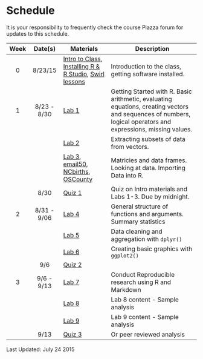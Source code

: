 
# Schedule

It is your responsibility to frequently check the course Piazza forum for updates to this schedule.

| Week | Date(s) | Materials | Description |
|:----:|:-----------:|-------------------------------------------------------------------------------------------------------------------------------------------------------------------------------|---------------------------------------------------------------------------------------------------------------------------------------------------------------|
| 0 | 8/23/15 | [Intro to Class](lecture_notes/0_1_-_Intro_to_the_class.pdf), [Installing R & R Studio](lecture_notes/0_2_-_Setup_R_and_R_Studio.pdf), [Swirl lessons](swirl_lessons.zip) | Introduction to the class, getting software installed. |
| 1 | 8/23 - 8/30 | [Lab 1](labs/Lab1_-_Getting_Started_in_R.pdf) | Getting Started with R. Basic arithmetic, evaluating equations, creating vectors and sequences of numbers, logical operators and expressions, missing values. |
|  |  | [Lab 2](labs/Lab2_-_Subsetting_Vectors.pdf) | Extracting subsets of data from vectors. |
|  |  | [Lab 3](labs/Lab3_-_Generating_Data.pdf), [email50](https://rawgit.com/norcalbiostat/R-Bootcamp/gh-pages/data/email50.txt), [NCbirths](https://rawgit.com/norcalbiostat/R-Bootcamp/gh-pages/data/NCbirths.csv), [OSCounty](https://rawgit.com/norcalbiostat/R-Bootcamp/gh-pages/data/OSCounty.xlsx)| Matricies and data frames. Looking at data. Importing Data into R. |
|  | 8/30 | [Quiz 1](link) | Quiz on Intro materials and Labs 1-3. Due by midnight. |
| 2 | 8/31 - 9/06 | [Lab 4](link) | General structure of functions and arguments. Summary statistics |
|  |  | [Lab 5](link) | Data cleaning and aggregation with `dplyr()` |
|  |  | [Lab 6](link) | Creating basic graphics with `ggplot2()` |
|  | 9/6 | [Quiz 2](link) |  |
| 3 | 9/6 - 9/13 | [Lab 7](link) | Conduct Reproducible research using R and Markdown |
|  |  | [Lab 8](link) | Lab 8 content - Sample analysis |
|  |  | [Lab 9](link) | Lab 9 content - Sample analysis |
|  | 9/13 | [Quiz 3](link) | Or peer reviewed analysis |

Last Updated: July 24 2015
